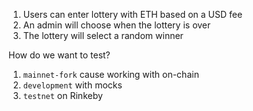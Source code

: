 1. Users can enter lottery with ETH based on a USD fee
2. An admin will choose when the lottery is over
3. The lottery will select a random winner


How do we want to test?

1. `mainnet-fork` cause working with on-chain
2. `development` with mocks
3. `testnet` on Rinkeby